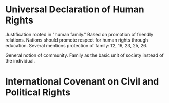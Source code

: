 # Universal Declaration of Human Rights
Justification rooted in "human family."
Based on promotion of friendly relations.
Nations should promote respect for human rights through education.
Several mentions protection of family: 12, 16, 23, 25, 26.

General notion of community.
Family as the basic unit of society instead of the individual.

# International Covenant on Civil and Political Rights